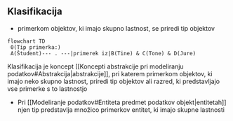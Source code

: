 ## Klasifikacija
- primerkom objektov, ki imajo skupno lastnost, se priredi tip objektov

```mermaid
flowchart TD
 0(Tip primerka:)
 A(Študent)--- . ---|primerek iz|B(Tine) & C(Tone) & D(Jure)
```

Klasifikacija je koncept [[Koncepti abstrakcije pri modeliranju podatkov#Abstrakcija|abstrakcije]], pri katerem primerkom objektov, ki imajo neko skupno lastnost, priredi tip objektov ali razred, ki predstavljajo vse primerke s to lastnostjo
- Pri [[Modeliranje podatkov#Entiteta predmet podatkov objekt|entitetah]] njen tip predstavlja množico primerkov entitet, ki imajo skupne lastnosti

